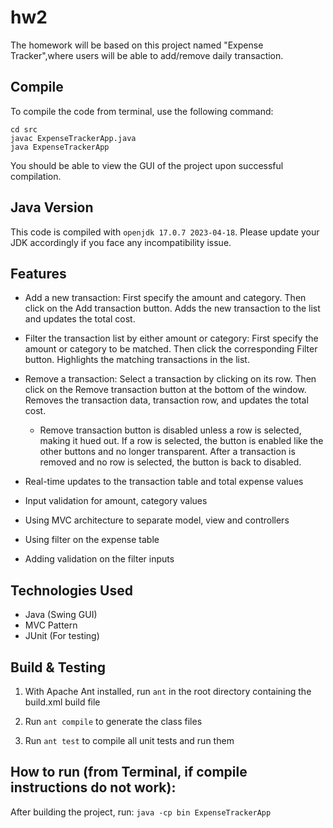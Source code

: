 # hw2

The homework will be based on this project named "Expense Tracker",where users will be able to add/remove daily transaction. 

## Compile

To compile the code from terminal, use the following command:
```
cd src
javac ExpenseTrackerApp.java
java ExpenseTrackerApp
```

You should be able to view the GUI of the project upon successful compilation. 

## Java Version
This code is compiled with ```openjdk 17.0.7 2023-04-18```. Please update your JDK accordingly if you face any incompatibility issue.

## Features
- Add a new transaction: First specify the amount and category. Then click on the Add transaction button. Adds the new transaction to the list and updates the total cost.
- Filter the transaction list by either amount or category: First specify the amount or category to be matched. Then click the corresponding Filter button. Highlights the matching transactions in the list.

- Remove a transaction: Select a transaction by clicking on its row. Then click on the Remove transaction button at the bottom of the window. Removes the transaction data, transaction row, and updates the total cost.
    - Remove transaction button is disabled unless a row is selected, making it hued out. If a row is selected, the button is enabled like the other buttons and no longer transparent. After a transaction is removed and no row is selected, the button is back to disabled.

- Real-time updates to the transaction table and total expense values
- Input validation for amount, category values
- Using MVC architecture to separate model, view and controllers
- Using filter on the expense table
- Adding validation on the filter inputs

## Technologies Used

- Java (Swing GUI)
- MVC Pattern
- JUnit (For testing)

## Build & Testing

1. With Apache Ant installed, run ```ant``` in the root directory containing the build.xml build file

2. Run ```ant compile``` to generate the class files

3. Run ```ant test``` to compile all unit tests and run them

## How to run (from Terminal, if compile instructions do not work):
After building the project, run: ```java -cp bin ExpenseTrackerApp```